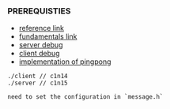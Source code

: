 ### PREREQUISTIES
- [reference link](https://github.com/linux-rdma/perftest)
- [fundamentals link](https://github.com/tarickb/the-geek-in-the-corner/blob/master/02_read-write/rdma-server.c)
- [server debug](debug_server)
- [client debug](debug_client)
- [implementation of pingpong](implementation)

```
./client // c1n14
./server // c1n15

need to set the configuration in `message.h`
```
